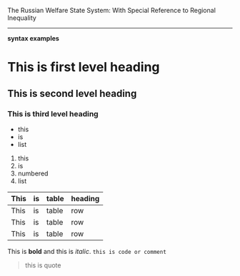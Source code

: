 The Russian Welfare State System: With Special Reference to Regional Inequality



*******

**syntax examples**

# This is first level heading


## This is second level heading

### This is third level heading

- this
- is
- list

1. this
2. is
3. numbered
4. list


| This | is | table | heading |
| ------ | --- | ------- | ----- |
| This | is | table | row |
| This | is | table | row |
| This | is | table | row |

This is **bold** and this is *italic*.
`this is code or comment`

>this is quote


